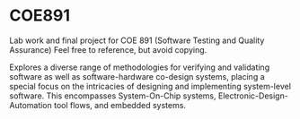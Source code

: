 # COE891
Lab work and final project for COE 891 (Software Testing and Quality Assurance) Feel free to reference, but avoid copying.

Explores a diverse range of methodologies for verifying and validating software as well as software-hardware co-design systems, placing a special focus on the intricacies of designing and implementing system-level software. This encompasses System-On-Chip systems, Electronic-Design-Automation tool flows, and embedded systems.
